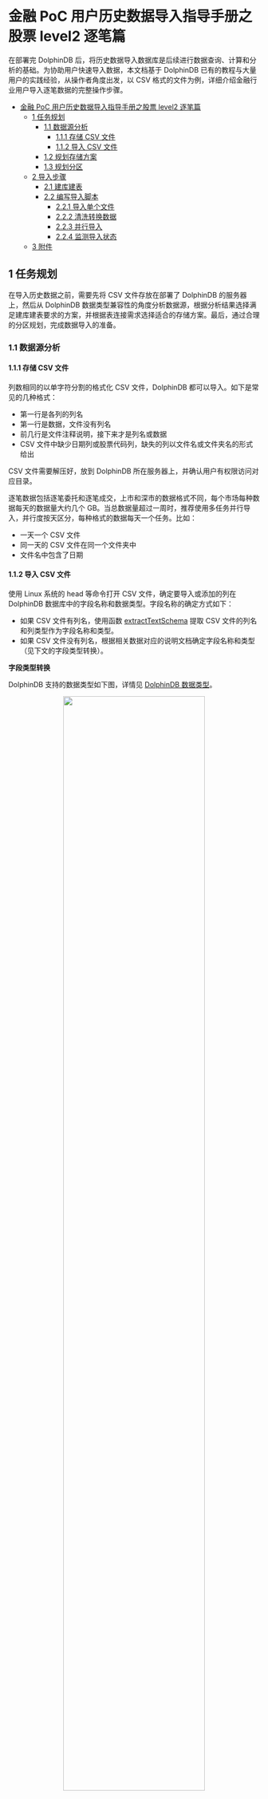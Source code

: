 # 金融 PoC 用户历史数据导入指导手册之股票 level2 逐笔篇

在部署完 DolphinDB 后，将历史数据导入数据库是后续进行数据查询、计算和分析的基础。为协助用户快速导入数据，本文档基于 DolphinDB 已有的教程与大量用户的实践经验，从操作者角度出发，以 CSV 格式的文件为例，详细介绍金融行业用户导入逐笔数据的完整操作步骤。

- [金融 PoC 用户历史数据导入指导手册之股票 level2 逐笔篇](#金融-poc-用户历史数据导入指导手册之股票-level2-逐笔篇)
  - [1 任务规划](#1-任务规划)
    - [1.1 数据源分析](#11-数据源分析)
      - [1.1.1 存储 CSV 文件](#111-存储-csv-文件)
      - [1.1.2 导入 CSV 文件](#112-导入-csv-文件)
    - [1.2 规划存储方案](#12-规划存储方案)
    - [1.3 规划分区](#13-规划分区)
  - [2 导入步骤](#2-导入步骤)
    - [2.1 建库建表](#21-建库建表)
    - [2.2 编写导入脚本](#22-编写导入脚本)
      - [2.2.1 导入单个文件](#221-导入单个文件)
      - [2.2.2 清洗转换数据](#222-清洗转换数据)
      - [2.2.3 并行导入](#223-并行导入)
      - [2.2.4 监测导入状态](#224-监测导入状态)
  - [3 附件](#3-附件)

## 1 任务规划

在导入历史数据之前，需要先将 CSV 文件存放在部署了 DolphinDB 的服务器上，然后从 DolphinDB 数据类型兼容性的角度分析数据源，根据分析结果选择满足建库建表要求的方案，并根据表连接需求选择适合的存储方案。最后，通过合理的分区规划，完成数据导入的准备。

### 1.1 数据源分析

#### 1.1.1 存储 CSV 文件

列数相同的以单字符分割的格式化 CSV 文件，DolphinDB 都可以导入。如下是常见的几种格式：

* 第一行是各列的列名
* 第一行是数据，文件没有列名
* 前几行是文件注释说明，接下来才是列名或数据
* CSV 文件中缺少日期列或股票代码列，缺失的列以文件名或文件夹名的形式给出

CSV 文件需要解压好，放到 DolphinDB 所在服务器上，并确认用户有权限访问对应目录。

逐笔数据包括逐笔委托和逐笔成交，上市和深市的数据格式不同，每个市场每种数据每天的数据量大约几个 GB。当总数据量超过一周时，推荐使用多任务并行导入，并行度按天区分，每种格式的数据每天一个任务。比如：

* 一天一个 CSV 文件
* 同一天的 CSV 文件在同一个文件夹中
* 文件名中包含了日期

#### 1.1.2 导入 CSV 文件

使用 Linux 系统的 head 等命令打开 CSV 文件，确定要导入或添加的列在 DolphinDB 数据库中的字段名称和数据类型。字段名称的确定方式如下：

* 如果 CSV 文件有列名，使用函数 [extractTextSchema](https://www.dolphindb.cn/cn/help/FunctionsandCommands/FunctionReferences/e/extractTextSchema.html) 提取 CSV 文件的列名和列类型作为字段名称和类型。
* 如果 CSV 文件没有列名，根据相关数据对应的说明文档确定字段名称和类型（见下文的字段类型转换）。

**字段类型转换**

DolphinDB 支持的数据类型如下图，详情见 [DolphinDB 数据类型](https://www.dolphindb.cn/cn/help/DataTypesandStructures/DataTypes/index.html)。

<div align=center><img src=images/LoadDataForPoc/dataType.png width=75%> </div>

在这些数据类型中，整型、浮点型与其他数据库相同，可直接根据数据精度选择。DolphinDB 比较有特色的是如下两种类型：

* 字符串：在 DolphinDB 中可以把字符串保存为 SYMBOL 类型数据。一个 SYMBOL 类型数据在 DolphinDB 系统内部存储为一个整数，数据排序、查询、比较时更有效率。因此，使用 SYMBOL 类型有可能提高系统性能，同时也可节省存储空间。SYMBOL 和 STRING 的使用原则是：**重复多的有限数量的字符串使用 SYMBOL，重复少的描述性字符串使用 STRING。** 比如，股票代码，交易类型标志等使用 SYMBOL，例如 \["IBM","C","MS"\] 等；备注、自定义信息等使用 STRING。在结构化的 level2 金融数据中，STRING 使用得较少。

* 时间日期：如上图所示，DolphinDB 支持丰富的时间日期类型。**凡是涉及时间日期的，推荐用户根据不同精度选择对应的 DolphinDB 时间日期类型。**

下图是通过 head 命令查看的上市委托数据的 CSV 文件。

<div align=center><img src=images/LoadDataForPoc/headEntrust.png width=50%> </div>

从上图可以看出，这个 CSV 文件的第一行是一些说明备注信息，在后续读取的时候需要跳过。这个文件没有列名，从第二行开始是数据，共 10 列。从左至右的字段名根据上市的说明文档定义为：SecurityID, TransactTime, valOrderNoue, Price, Balance, OrderBSFlag, OrdType, OrderIndex, ChannelNo, BizIndex。

其中 SecurityID, OrderBSFlag 和 OrdType 为重复较多的有限数量的字符串，使用 SYMBOL 类型；TransactTime 为从年到毫秒的日期，使用 TIMESTAMP 数据类型；其它的字段没有特殊之处，整数用 INT，浮点数用 DOUBLE。所以，从左至右存储字段的数据类型定义为：SYMBOL, TIMESTAMP, INT, DOUBLE, INT, SYMBOL, SYMBOL, INT, INT, INT。

其它格式的 CSV 文件，也按此方式确定好字段名称和数据类型。后续数据库中按这些定义好的类型存储数据。

按上述分析定义的表结构列数和 CSV 文件完全一致。如果有特殊需要，也可以增加或减少列。只要字段名称和数据类型按顺序一一对应即可。比如计划将上市和深市的数据统一存储，那么分别分析两市的 CSV 文件，确定共同保留的列，确定字段名称和字段类型。

DolphinDB 导入数据的步骤是先把 CSV 文件读入内存，再写入硬盘。由于不同 CSV 文件对相同字段保存方式不同，CSV 文件在导入内存时不一定能正确识别出数据类型。可能需要对如下字段进行转换：

* 股票代码列：对于 002415, 600001 等数字样式，会被识别为 INT 类型，需要转为 SYMBOL 类型。如果不同代码的数字位数不同，转换时，还要按 6 位对齐
* 时间日期列：对于 20220101093000000, 20220101, 93000000 和 epoch 格式等数字样式，会被识别为 LONG 类型，需要转为 DolphinDB 的 TIMESTAMP, DATE, TIME 等精度的日期时间类型
* 一些交易标志列：对于 C, B, S 等字母样式，会识别为 CHAR 类型，需要转为 SYMBOL 类型
* 需要最终存储为 SYMBOL 类型的，只要转为 STRING 类型即可。

总而言之，CSV 数据的一些列在导入内存后，可能和期望存储到数据库中的数据类型不一致，需要进行转换。具体的转换方式也比较简单，将在后面实操章节中详细介绍。

### 1.2 规划存储方案

分析完数据源后，需要规划如何在 DolphinDB 中基于 level2 逐笔数据建库建表。存储方案的设计原则是：**当没有表连接分析的需求时，推荐单库单表存储数据；当有表连接需求时，一库多表存储数据。**

* 沪深两市的逐笔委托和逐笔成交数据之间一般是有关联分析需求的，所以推荐一库多表。
* 上市和深市不需要合并时，建立两数据库，一个保存上市数据，另一个保存深市数据。每个数据库中分别建立两个数据表，一个数据表存储逐笔委托数据，另一个数据表存储逐笔成交数据。
* 若沪深两市的数据需要合并统一存储，则规划一个数据库，库内建两个数据表，一个数据表保存两市的逐笔委托，另一个保存两市的逐笔成交。

**DolphinDB 单表存储的数据量无上限，同一种类型的数据全部存储到一个数据表，不需要考虑分库分表。**

### 1.3 规划分区

**规划分区是建立数据库之前最重要的一环**，有以下几点作用：

* 分区使大型表更易于管理，提高查询速度
* 分区使系统可以充分利用资源，提高计算速度
* 增加了系统的可用性

分区原理及详细教程参见：[分区数据库设计和操作](https://gitee.com/dolphindb/Tutorials_CN/blob/master/database.md)。

对于 level2 逐笔数据的场景，推荐复合分区，先按日期做值分区，再按股票代码做 HASH 分区。

分区数量由数据大小决定，TSDB 引擎每个分区数据量为压缩前 400MB-1GB，OLAP 引擎每个分区数据量为压缩前 100MB-300MB。

分区是在数据库层面进行的，同一个数据库中的不同数据表，分区方式相同。当需要关联的两表存储到同一个数据库中时，以数据量大的表为基准，按上述原则进行分区。

## 2 导入步骤

完成分析和规划后，用户可按照本章步骤导入数据。先用单个文件进行调试，调试成功后，再使用多任务并行方式，对全量数据进行快速导入。

### 2.1 建库建表

本教程以上海证券交易所的逐笔委托数据为例来建库建表，点击 [Entrust](data/LoadDataForPoc/Entrust.tar.gz) 下载用例数据。文件解压后放到 loadForPoc/SH/Order/20210104 目录下。在 DolphinDB 中，可以使用 [create](https://www.dolphindb.cn/cn/help/SQLStatements/create.html) 语句建库建表。DolphinDB 建库时有 OLAP 和 TSDB 两种存储引擎可以选择，具体的选择原则可参考 [数据模型](https://www.dolphindb.cn/cn/help/DatabaseandDistributedComputing/Database/DataModel.html)。

本教程推荐选用 [TSDB](https://www.dolphindb.cn/cn/help/DatabaseandDistributedComputing/Database/DataModel.html) 引擎。上市每天逐笔委托数据大小在 3GB 左右，根据前面的分区规划，先按日期做值分区，再用股票代码做7个 HASH 分区。按日期值分区时，**VALUE 的初始值写两三天的初始值即可，实际分区值会根据数据的实际日期自动扩展**。

完整的建库代码如下：

```
if (existsDatabase("dfs://sh_entrust"))
{
	dropDatabase("dfs://sh_entrust")
}

create database "dfs://sh_entrust" partitioned by VALUE(2022.01.01..2022.01.03), HASH([SYMBOL, 10]), engine='TSDB'
```

建库完成后，开始建表。建表的关键是指定字段名称及类型，先用 head 命令在 Linux 系统下查看一下 CSV 文件的结构，如下图所示：

<div align=center><img src=images/LoadDataForPoc/csvType.jpg width=50%> </div>

可以看到，这个 CSV 文件有如下特点：

* 第一行是文件说明，后续各种读取都需要跳过这一行
* 从第二行开始是数据，没有列名，在建表时需要根据数据的说明文档定义字段名称和字段类型

建表时，OLAP 引擎和 TSDB 引擎都需要指定分区字段，例如：partitioned by TransactTime,SecurityID。TSDB 引擎还有一个分区内排序字段的参数要指定，例如：sortColumns = \[\`SecurityID,\`TransactTime\]。注意字段顺序不能调换。

完整建表语句如下：

```
create table "dfs://sh_entrust"."entrust"(
	SecurityID SYMBOL,
	TransactTime TIMESTAMP,
	valOrderNoue INT,
	Price DOUBLE,
	Balance INT,
	OrderBSFlag SYMBOL,
	OrdType SYMBOL,
	OrderIndex INT,
	ChannelNo INT,
	BizIndex INT)
partitioned by TransactTime,SecurityID,
sortColumns = [`SecurityID,`TransactTime]
```

确认数据表列数时，应当根据用户需求来指定。当 CSV 文件缺少或多余某些列时，用户可使用脚本在 CSV 文件基础上增加或减少列。

在列数和 CSV 文件不一样时，确认 HASH 分区的数量，需要先将各列数据类型占用的字节数据求和，得到一行数据的大小，然后乘以数据行数，得到一天的数据大小。最后，使用一天的数据大小除以每个分区的大小，得到 HASH 分区的数量。

通常逐笔数据是不需要去重的。如果由于特定的数据源等原因，有去重的需求，可在建表时指定 keepDuplicates 参数的值，包含以下选项：

* ALL: 保留所有数据
* LAST：仅保留最新数据
* FIRST：仅保留第一条数据

### 2.2 编写导入脚本

#### 2.2.1 导入单个文件

DolphinDB 导入数据的核心函数是 [loadTextEx](https://www.dolphindb.cn/cn/help/FunctionsandCommands/FunctionReferences/l/loadTextEx.html)，可用于 CSV 文件读取、数据清洗和入库一体化操作。导入数据核心代码如下：

```
db = database("dfs://sh_entrust")
def transType(mutable memTable)
{
	return memTable.replaceColumn!(`col0,string(memTable.col0)).replaceColumn!(`col1,datetimeParse(string(memTable.col1),"yyyyMMddHHmmssSSS")).replaceColumn!(`col5,string(memTable.col5)).replaceColumn!(`col6,string(memTable.col6))
}
filePath = "/home/ychan/data/loadForPoc/SH/Order/20210104/Entrust.csv"
loadTextEx(dbHandle = db, tableName = `entrust, partitionColumns = `col1`col0, filename = filePath, skipRows = 1,transform = transType)
```

导入完成后，查询部分数据，代码如下：

```
select top 10 * from loadTable("dfs://sh_entrust",`entrust)
```

如果数据导入成功，查询结果如下图所示

<div align=center><img src=images/LoadDataForPoc/selectResult.jpg width=70%> </div>

在单个文件导入过程中可能出现的问题及解决方案如下：

* 数据类型不匹配，常见的报错信息如：“某列需要 SYMBOL 类型，实际数据类型是 INT”，此类报错提示用户进行数据类型转换。详细的解决方式见 [2.2.2 章节](#222-清洗转换数据)。

* 如果系统中存在 nfs 存储介质，可能报 Bad file descriptor 的错误。这种情况要按照指定方式重新挂载一下 nfs 文件。nfs 文件需要用 v3 版本，并设置 local\_lock 参数为 all。具体的挂载命令为：

    ```
    mount -t nfs -o v3,local_lock=all [IP]:/hdd/hdd0/nfs /hdd/hdd0/DolphinDB-test/
    ```

* 执行没有任何报错，但是任务长时间执行不完，等待时间已经远超文件大小除以硬盘速度的时间，观测硬盘状态，也没有任何写入。这种情况是因为单个 CSV 文件太大了，缓存不够用，这个缓存是专门为数据入库设置的一块内存，有关缓存机制的详细介绍见：[CacheEngine 与数据库日志教程](https://gitee.com/dolphindb/Tutorials_CN/blob/master/redoLog_cacheEngine.md) 与 [DolphinDB TSDB 存储引擎介绍](https://gitee.com/dolphindb/Tutorials_CN/blob/master/tsdb_engine.md)。解决方法是：先把 OLAPCacheEngineSize 和 TSDBCacheEngineSize 两个参数的值修改为大于 CSV 文件的大小，再重启系统。

单文件完整的导入脚本下载链接为：[单文件导入](script/LoadDataForPoc/loadOneFile.dos)

#### 2.2.2 清洗转换数据

上一节的核心导入代码中，使用了 [loadTextEx](https://www.dolphindb.cn/cn/help/FunctionsandCommands/FunctionReferences/l/loadTextEx.html) 函数，其中 transform 参数引用了 transType 函数定义，其作用是数据清洗和类型转换。[loadTextEx](https://www.dolphindb.cn/cn/help/FunctionsandCommands/FunctionReferences/l/loadTextEx.html) 导入机制如下：

首先，把 CSV 文件加载到内存生成一个内存表，这个内存表的数据类型可能和之前建立的分布式数据表定义的类型不一致。可以通过指定 schema 的方式尝试进行自动转换，详见：[指定数据导入格式](https://gitee.com/dolphindb/Tutorials_CN/blob/master/import_csv.md#2-%E6%8C%87%E5%AE%9A%E6%95%B0%E6%8D%AE%E5%AF%BC%E5%85%A5%E6%A0%BC%E5%BC%8F)。无法进行自动转换的类型会提示失败。此时，我们需要使用 transform 参数引用的函数进行类型转换和数据清洗。从该函数的返回值中获得清洗转换后的数据，类型依然是一个内存表。然后，把处理好的内存表数据写到硬盘上对应数据库中的数据表内。如果 transform 参数已赋值，**分布式表的结构和 transform 参数引用的函数返回的表的结构保持一致，不用和原 CSV 文件的结构保持一致。**

transform 能够非常方便地完成但不限于如下需求：

* 数据类型的转换
* 在 CSV 文件的基础上增加列
* 过滤 CSV 文件中的无效数据
* 字符编码转换，通常用于把 GBK 编码转换为 UTF-8 编码
* 把多档数据合成 array vector

##### 转换数据类型 <!-- omit in toc -->

DolphinDB 提供了读取 CSV 文件 schema 的函数 [extractTextSchema](https://www.dolphindb.cn/cn/help/FunctionsandCommands/FunctionReferences/e/extractTextSchema.html)。使用以下代码提取 CSV 文件的 schema：

```
filePath = "/home/ychan/data/loadForPoc/SH/Order/20210104/Entrust.csv"
extractTextSchema(filename = filePath, skipRows = 1)
```

执行完成后，结果如下图

<div align=center><img src=images/LoadDataForPoc/schemaResult.jpg width=15%> </div>

返回结果中，第一列 name 表示 CSV 文件中各列的列名。如果 CSV 文件数据之前没有列名信息，列名自动命名为 col0, col1 等；如果有列名信息，列名和文件中的名称保持一致。第二列 type 表示 CSV 文件中自动识别出来的各列的数据类型。这个结果表的字段和我们建表时的字段是按从上到下的顺序一一对应的，我们把二者整理到一起，如下图所示：

<div align=center><img src=images/LoadDataForPoc/vsType.jpg width=35%> </div>

通过对比可以发现，内存表中的字段 col0, col1, col5, col6 与数据表中对应字段 SecurityID, TransactTime, OrderBSFlag, OrdType 的类型不同。如果此时直接进行数据导入，如下代码所示：

```
db = database("dfs://sh_entrust")
filePath = "/home/ychan/data/loadForPoc/SH/Order/20210104/Entrust.csv"
loadTextEx(dbHandle = db, tableName = `entrust, partitionColumns = `col1`col0, filename = filePath, skipRows = 1)
```

执行后发现报错：**The column \[SecurityID\] expects type of SYMBOL, but the actual type is INT**，即传入的 SecurityID 数据类型为整型，不符合 SYMBOL 的要求。而 transType 函数的作用就是自定义转换数据类型，赋给 transform 参数后再执行导入语句，会发现不再报错。其他字段的数据导入和类型转换依此类推。本案例中，共有四列做了转换，相关代码如下：

```
def transType(mutable memTable)
{
   return memTable.replaceColumn!(`col0,string(memTable.col0)).replaceColumn!(`col1,datetimeParse(string(memTable.col1),"yyyyMMddHHmmssSSS")).replaceColumn!(`col5,string(memTable.col5)).replaceColumn!(`col6,string(memTable.col6))
}
```

可以看到，每修改一列就增加一个 [replaceColumn!](https://www.dolphindb.cn/cn/help/FunctionsandCommands/CommandsReferences/r/replaceColumn%21.html) 函数。这个函数的作用是使用一个向量替换 table 中指定列，替换后，指定列的数据类型与向量的数据类型一致。在这个案例中，它的第一个参数是数据表的列名，第二个参数是使用相关函数对内存表的指定列处理之后的数据。所以，数据类型的转换的关键在于 [replaceColumn!](https://www.dolphindb.cn/cn/help/FunctionsandCommands/CommandsReferences/r/replaceColumn%21.html) 函数第二个参数的写法。在金融数据的导入实践中，主要有以下几类：

* 时间日期为 epoch 格式，也就是指定时间减去 1970-01-01 00:00:00 的差值。这个差值可以到秒、毫秒等，它是一串纯数字，会自动识别成整数。在转换时，直接把这个整数传递给 DolphinDB 对应时间日期类型的函数即可，如需精确到秒，使用 [datetime](https://www.dolphindb.cn/cn/help/FunctionsandCommands/FunctionReferences/d/datetime.html)，精确到毫秒使用 [timestamp](https://www.dolphindb.cn/cn/help/FunctionsandCommands/FunctionReferences/t/timestamp.html)，精确到纳秒使用 [namotimestamp](https://www.dolphindb.cn/cn/help/FunctionsandCommands/FunctionReferences/n/nanotimestamp.html) 。逐笔数据一般精确到毫秒，类型转换函数的写法为：

    ```
    def transType(mutable memTable)
    {
       return memTable.replaceColumn!(`epochTimeCol,timestamp(memTable.epochTimeCol))
    }
    ```

* 时间是日期格式，是纯数字组成的年月日时分秒等，中间没有分割符。比如 20220101，20220101093000 等，这些格式会被识别为整数。转换时，先把这些数字使用 [string](https://www.dolphindb.cn/cn/help/FunctionsandCommands/FunctionReferences/s/string.html) 函数转成字符串，再用 [temporalParse](https://www.dolphindb.cn/cn/help/FunctionsandCommands/FunctionReferences/t/temporalParse.html) 格式化成对应的日期格式。逐笔数据一般精确到毫秒，这种类型转换函数的写法为：

    ```
    def transType(mutable memTable)
    {
       return memTable.replaceColumn!(`ymdTimeCol,datetimeParse(string(memTable.ymdTimeCol),"yyyyMMddHHmmssSSS"))
    }
    ```

* 股票代码是纯数字，会识别成整数。股票代码推荐定义为 SYMBOL 类型，在内存表中，只要使用 [string](https://www.dolphindb.cn/cn/help/FunctionsandCommands/FunctionReferences/s/string.html) 函数把其转化为字符串格式，在导入时，就能够自动存储为 SYMBOL 类型。此外，股票代码一般是6位，以零开头的需要用 [lpad](https://www.dolphindb.cn/cn/help/FunctionsandCommands/FunctionReferences/l/lpad.html) 函数要进行补齐。纯数字股票代码列转换的函数写法为

    ```
    def transType(mutable memTable)
    {
       return memTable.replaceColumn!(`securityId,lpad(string(memTable.securityId),6,`0))
    }
    ```

* 如果遇到其它一些类型转换可参考【[函数分类](https://www.dolphindb.cn/cn/help/FunctionsandCommands/FunctionStatistics/index.html) 】寻找相关函数。或在技术支持群寻求帮助。

##### 文件名给出某列信息，在 CSV 文件的基础上增加此列 <!-- omit in toc -->

有些时候，CSV 文件会缺少某些列，比如确少日期，然后，通过文件名给出了日期信息。其中所有数据的日期都和文件名相同。这种情况我们通过 transform 参数引用的函数，增加列并赋值。代码如下：

```
def addCol(mutable memTable,datePara)
{
    update memTable set date = datePara
    return memTable
}
```

新增的列总是在最后，如果和分布式表的顺序不一致，在这个函数返回之前，先用 [reorderColumns!](https://www.dolphindb.cn/cn/help/FunctionsandCommands/CommandsReferences/r/reorderColumns%21.html) 函数调整成一致。

##### 过滤数据 <!-- omit in toc -->

有些情况下，需要把 CSV 文件中的一些无效数据过滤掉再写入分布式表。在 transform 参数引用的函数中使用 select 筛选出符合条件的数据即可，比如我们只写入价格大于0的数据，函数定义的代码为：

```
def fliterData(mutable memTable)
{
    return select * from memTable where price > 0
}
```

##### 转换字符编码转换 <!-- omit in toc -->

为了显示正常，有时候需要把 GBK 编码的列转成 UTF-8。transform 参数引用的函数的代码为：

```
def addCol(mutable memTable)
{
    return mutable.replaceColumn!(`custname,toUTF8(mutable.custname,`gbk))
}
```

##### 导入部分列 <!-- omit in toc -->

导入部分列有两种方法，一是在 transform 参数引用的函数中筛选出需要的列，代码如下：

```
def partCol(mutable memTable)
{
    return select [需要的部分列名] from memTable
}
```

方法二是通过指定 schema 的方式，详见如下链接的教程 2.4 节：[导入指定列](https://gitee.com/dolphindb/Tutorials_CN/blob/master/import_csv.md#24-%E5%AF%BC%E5%85%A5%E6%8C%87%E5%AE%9A%E5%88%97)

#### 2.2.3 并行导入

并行导入能够快速导入数据，这种导入方法会占用比较多的内存，所以在导入前，要配置合理的并行度。workerNum 和 localExecutors 可以控制并行度，估算方式为，**可用内存除以一天的文件大小，得到 workerNum 的值，localExecutors 值配置为 workerNum - 1。** 可用内存的值是由 maxMemSize 参数确定的，一般配置为机器可用内存的 80%。此外，也要确保，maxMemSize 的值不大于 license 文件限制的内存大小。

并行导入时，多个任务不能同时写入一个分区，在做任务分配时，要确保不同任务写入不同的分区。因为一级分区为天，不同日期的数据会写到不同的分区。所以，推荐以每天数据与任务一一对应的方式来并行导入。

本案例批量导入了2021年01月05日到01月15日期间，9个工作日的逐笔委托数据。为了方便下载，每天的数据限定为 180MB 左右，点击此处下载数据：[批量导入数据](data/LoadDataForPoc/parallelData.tar.gz)。由于之前单个文件导入的 CSV 文件比较大，在进行并行导入前，推荐先把单个导入的文件删除。批量导入的基本步骤如下：

1.  在单个 CSV 文件导入的基础上，把一天的数据导入封装为一个函数
2.  用异步任务的方式提交一批任务，按天进行批量导入。
3.  如果两市的数据合并成一张表，则需要分别并行导入，不同市场的数据同时并行导入意味着不同任务同时写入一个分区，会报错。

异步任务的详细用法见：[DolphinDB 教程：作业管理](https://gitee.com/dolphindb/Tutorials_CN/blob/master/job_management_tutorial.md)。代码如下：

```
def loadOneDayFile(db,table,filePath)
{
	csvFiles = exec filename from files(filePath) where filename like"%.csv"
	for(csvIdx in csvFiles)
	{
		loadTextEx(dbHandle = db, tableName = table, partitionColumns = `col1`col0, filename = filePath + "/"  + csvIdx, transform = transType, skipRows = 1)
	}
}

def parallelLoad(allFileContents)
{
	db = database("dfs://sh_entrust")
	table = `entrust
	dateFiles = exec filename from files(allFileContents) where isDir = true
	for(dateIdx in dateFiles)
	{
		submitJob("parallelLoad" + dateIdx,"parallelLoad",loadOneDayFile{db,table,},allFileContents + "/" + dateIdx)
	}
}

allFileContents = "/home/ychan/data/loadForPoc/SH/Order"
parallelLoad(allFileContents)
```

以上代码定义了以下两个函数：

* loadOneDayFile，导入一天某种类型的数据。由于一天数据可能有多个 CSV 文件，因此需要在该函数内遍历目录下所有 CSV 文件后逐个导入。该函数使用 3 个入参：

    * db，数据库句柄。
    * table，表名。
    * filePath，目录参数，截止到日期一级。

* parallelLoad，包含唯一参数 allFileContents，参数值为目录，最小级别为快照、逐笔委托、逐笔成交等。parallelLoad 函数遍历指定目录下的所有日期作为任务参数，调用 loadOneDayFile 按日期提交任务。

loadOneDayFile 和 parallelLoad 这两个函数的写法不唯一，可以根据数据的存储格式参考本案例代码灵活设计。主要目的是按天提交任务，每个任务导入某种数据一天的数据。这些代码执行完成后，会马上返回，所提交的异步任务会在后台执行，可以调用 [getRecentJobs](https://www.dolphindb.cn/cn/help/FunctionsandCommands/FunctionReferences/g/getRecentJobs.html) 函数查看后台的任务执行情况。任务情况如下图所示：

<div align=center><img src=images/LoadDataForPoc/getRecentJobs.jpg width=80%> </div>

上图重 startTime 字段不为空，表示该任务已经在执行；endTime 不为空，表示该任务已经执行完成；errorMsg 字段不为空，说明这个任务执行出错了，根据这个错误信息对代码进行调试。

errorMsg 可能的错误信息及解决方式如下：

* 报错信息类似于：Retrieve directory content \[/home/ychan/data/loadForPoc/SH/Order20210108\] : No such file or directory。导入时文件找不到，一般是路径拼接的时候出错，尤其是反斜杠字符 “/” 容易多写或漏写，需要仔细检查
* 报错信息为 Out of memory，根本原因是内存不够用了。需要增加可用内存或降低并发度
* 报错信息类似于：<ChunkInTransaction>filepath '/tickHot/20221125/Key0/5ncmg' has been owned by transaction 9702796 RefId:S00002。原因是分区冲突，不同任务往同一个分区写数据了，需要检查不同日期的数据是不是放乱了，任务分割是否合理

完整的批量导入脚本链接为：[批量导入](script/LoadDataForPoc/parallelLoad.dos)

#### 2.2.4 监测导入状态

在数据导入的过程中，如果对导入的性能存在疑虑，可以通过一些工具观测系统资源使用情况，判断是否存在资源利用的瓶颈。在 Linux 系统的终端中输入 dstat 命令，可以查看硬盘写入情况。 如下图所示：

<div align=center><img src=images/LoadDataForPoc/hardWrite.jpg width=50%> </div>

并行导入追求高速的写入性能，通过配置多块磁盘，可发挥硬盘并行 IO 的能力。通过单机配置文件 dolphindb.cfg 或集群配置文件 cluster.cfg 中的 volumes 参数进行磁盘配置。详细的磁盘配置方法详见：[磁盘参数](https://www.dolphindb.cn/cn/help/DatabaseandDistributedComputing/Configuration/ConfigParamRef.html#id15)。

并行导入时，通过观察硬盘的写入速度、内存消耗情况、CPU 利用率、集群间网络速率，查看资源使用情况。如果内存、CPU 和集群间网络都还有盈余，硬盘的 IO 还没有饱和，可以把 workerNum 和 localExecutors 配置修改的大一些，提升并行度。

总而言之，通过对并行任务的合理调度，充分利用某一类硬件的物理性能，达到硬件可以支持的最大导入速度。

## 3 附件

本章再以问答的形式，对导入时可能遇到的问题进行总结。

1. 只提交了一个文件的导入，长时间执行不完，硬盘也没有写入，这是什么原因？

答：这是因为单个 CSV 文件太大了，缓存不够用。这个缓存是专门为数据入库设置的一块内存，详细的介绍见：[CacheEngine 与数据库日志教程](https://gitee.com/dolphindb/Tutorials_CN/blob/master/redoLog_cacheEngine.md) 与 [DolphinDB TSDB 存储引擎介绍](https://gitee.com/dolphindb/Tutorials_CN/blob/master/tsdb_engine.md)。解决方法是：先把 OLAPCacheEngineSize 和 TSDBCacheEngineSize 两个参数的值修改为大于 CSV 文件的大小，再重启系统。

2. 导入时，时间是年月日时分秒结构的纯数字类型，如何转化为 DolphinDB 的时间日期格式？

答：解决方法见本篇文章 [2.2.2 清洗转换数据](#222-清洗转换数据) 的时间类型转换部分。

3. 导入时，时间是 epoch 格式，也就是指定时间减去 1970-01-01 00:00:00 的差值，如何转化为 DolphinDB 的时间日期格式？

答：解决方法见本篇文章 [2.2.2 清洗转换数据](#222-清洗转换数据) 的时间类型转换部分。

4. 导入时，股票代码列是纯数字，如何转成 SYMBOL 类型。

答：解决方法见本篇文章 [2.2.2 清洗转换数据](#222-清洗转换数据) 的股票代码类型转换部分。

5. 执行过程中，报 out of memory 错误，怎么处理？

答：这是因为导入过程中内存不够用了。如果使用的是社区版本 license，请联系负责支持的销售人员，获取试用版本 license。然后，查看 maxMemSize 参数的配置是否远小于系统内存，建议配置为系统内存的 80%。 最后，检查 workerNum 和 localExecutors 配置，合理配置值的计算方法为：可用内存除以单个文件大小向下取整得到 workerNum 的值，localExecutors 的值为 workerNum 减 1。

6. nsf 系统导入时，报 Bad file descriptor 错误，怎么解决？

答：如果我们存储系统中存在 nfs 文件，那么 nfs 文件需要用 v3 版本，并设置 local\_lock 参数为 all 的方式进行挂载。具体的挂载命令为：

```
mount -t nfs -o v3,local_lock=all [IP]:/hdd/hdd0/nfs /hdd/hdd0/DolphinDB-test/
```

如果不是这种挂载方式，需要先卸载，再使用这种方式重新挂载。

7. 如何在 DolphinDB 中 LoadTextEx 导入数据时，过滤无效数据？

答：过滤方法是在 transform 引用的函数中做清洗。解决方法详见 [2.2.2 清洗转换数据](#222-清洗转换数据) 的过滤无效数据部分。

8. 向 DolphinDB 数据库导入 CSV 数据时还要再加上2列怎么办？

答：增加方法是在 transform 引用的函数中做增加。解决方法详见 [2.2.2 清洗转换数据](#222-清洗转换数据) 的 增加列部分。

9. 符合如何导入部分列?

答：方法详见[2.2.2 清洗转换数据](#222-清洗转换数据) 导入部分列。

1.  数据如何去重复？

答：建表时指定 keepDuplicates 参数的值可以去重，包含以下选项：

* ALL: 保留所有数据
* LAST：仅保留最新数据
* FIRST：仅保留第一条数据